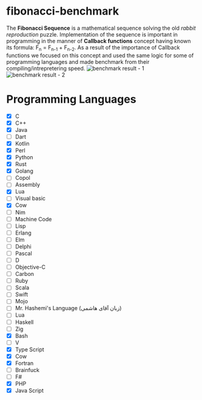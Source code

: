 # fibonacci-benchmark
The **Fibonacci Sequence** is a mathematical sequence solving the old *rabbit reproduction* puzzle.
Implementation of the sequence is important in programming in the manner of **Callback functions** concept having known its formula: F<sub>n</sub> = F<sub>n-1</sub> + F<sub>n-2</sub>.
As a result of the importance of Callback functions we focused on this concept and used the same logic for some of programming languages and made benchmark from their compiling/intrepretering speed.
![benchmark result - 1](https://s8.uupload.ir/files/screenshot_from_2023-08-14_15-20-39_bj5t.png)
![benchmark result - 2](https://s6.uupload.ir/files/screenshot_from_2023-08-16_20-35-28_bsl1.png)

# Programming Languages

- [x] C 
- [x] C++ 
- [x] Java
- [ ] Dart 
- [x] Kotlin
- [x] Perl
- [x] Python
- [x] Rust
- [x] Golang 
- [ ] Copol
- [ ] Assembly
- [x] Lua
- [ ] Visual basic
- [x] Cow
- [ ] Nim
- [ ] Machine Code
- [ ] Lisp
- [ ] Erlang
- [ ] Elm
- [ ] Delphi
- [ ] Pascal
- [ ] D
- [ ] Objective-C
- [ ] Carbon
- [ ] Ruby
- [ ] Scala
- [ ] Swift
- [ ] Mojo
- [ ] Mr. Hashemi's Language (زبان آقای هاشمی)
- [ ] Lua
- [ ] Haskell
- [ ] Zig
- [x] Bash
- [ ] V
- [x] Type Script
- [x] Cow
- [x] Fortran
- [ ] Brainfuck
- [ ] F#
- [x] PHP
- [x] Java Script
